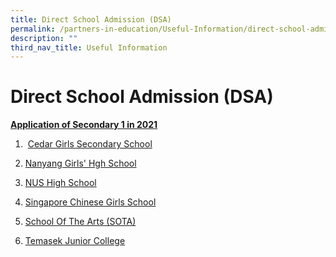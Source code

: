 ```yaml
---
title: Direct School Admission (DSA)
permalink: /partners-in-education/Useful-Information/direct-school-admission-dsa/
description: ""
third_nav_title: Useful Information
---
```

# Direct School Admission (DSA)

<b><u>Application of Secondary 1 in 2021</u></b>

1.  <a href="/files/Partners%20in%20Education/Useful%20Information/Cedar%20Girls%20Secondary%20School.pdf" target="_blank">Cedar Girls Secondary School</a>  
2. <a href="/files/Partners%20in%20Education/Useful%20Information/Nanyang%20Girls%20Hgh%20School.pdf" target="_blank">Nanyang Girls' Hgh School</a> 
3. <a href="/files/Partners%20in%20Education/Useful%20Information/NUS%20High%20School.pdf" target="_blank">NUS High School</a>
  
4. <a href="/files/Partners%20in%20Education/Useful%20Information/Singapore%20Chinese%20Girls%20School.pdf" target="_blank">Singapore Chinese Girls School</a> 
5. <a href="/files/Partners%20in%20Education/Useful%20Information/School%20Of%20The%20Arts%20(SOTA).pdf" target="_blank">School Of The Arts (SOTA)</a>
6. <a href="/files/Partners%20in%20Education/Useful%20Information/Temasek%20Junior%20College.pdf" target="_blank">Temasek Junior College</a>
